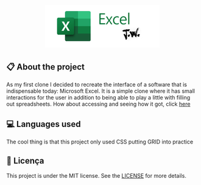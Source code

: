 
<h1 align="center">
    <img src="./imagens/icon-repository.png" alt="Excel Clone by Jhony Walker" width="300px" />
</h1>

## :clipboard: About the project

As my first clone I decided to recreate the interface of a software that is indispensable today: Microsoft Excel. It is a simple clone where it has small interactions for the user in addition to being able to play a little with filling out spreadsheets. How about accessing and seeing how it got, click [here](https://jhonywalker-pixel.github.io/excel-clone/)

## :computer: Languages used

The cool thing is that this project only used CSS putting GRID into practice

## :book: Licença

This project is under the MIT license. See the [LICENSE](LICENSE.md) for more details.

